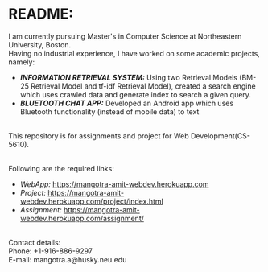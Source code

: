 # README:

I am currently pursuing Master's in Computer Science at Northeastern University, Boston. <br />
Having no industrial experience, I have worked on some academic projects, namely:<br />
* **_INFORMATION RETRIEVAL SYSTEM:_** Using two Retrieval Models (BM-25 Retrieval Model and tf-idf Retrieval Model),
created a search engine which uses crawled data and generate index to search a given query.<br />
* **_BLUETOOTH CHAT APP:_** Developed an Android app which uses Bluetooth functionality (instead of mobile data) to text<br /><br />

This repository is for assignments and project for Web Development(CS-5610).<br /><br />

Following are the required links:<br />
* _WebApp:_ https://mangotra-amit-webdev.herokuapp.com
* _Project:_ https://mangotra-amit-webdev.herokuapp.com/project/index.html
* _Assignment:_ https://mangotra-amit-webdev.herokuapp.com/assignment/
<br />
Contact details:<br />
Phone: +1-916-886-9297<br />
E-mail: mangotra.a@husky.neu.edu
